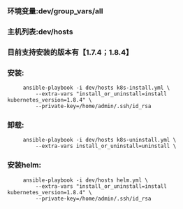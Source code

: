 ### 环境变量:dev/group_vars/all
### 主机列表:dev/hosts
### 目前支持安装的版本有【1.7.4；1.8.4】
### 安装:
         ansible-playbook -i dev/hosts k8s-install.yml \
             --extra-vars "install_or_uninstall=install kubernetes_version=1.8.4" \
             --private-key=/home/admin/.ssh/id_rsa 
### 卸载:
         ansible-playbook -i dev/hosts k8s-uninstall.yml \
             --extra-vars install_or_uninstall=uninstall \

### 安装helm:
         ansible-playbook -i dev/hosts helm.yml \
             --extra-vars "install_or_uninstall=install kubernetes_version=1.8.4" \
             --private-key=/home/admin/.ssh/id_rsa         
